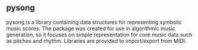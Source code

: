 
 ## pysong
 pysong is a library containing data structures for representing symbolic 
music scores. The package was created for use in algorithmic music generation,
so it focuses on simple representation for core music data such as pitches and
rhythm. Libraries are provided to import/export from MIDI.
